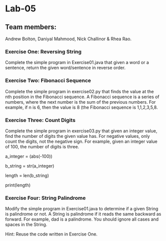 # Lab-05
## Team members:
Andrew Bolton, Daniyal Mahmood, Nick Challinor & Rhea Rao.

### Exercise One: Reversing String
Complete the simple program in Exercise01.java that given a word or a sentence, return the given word/sentence in reverse order.

### Exercise Two: Fibonacci Sequence
Complete the simple program in exercise02.py that finds the value at the nth position in the Fibonacci sequence. A Fibonacci sequence is a series of numbers, where the next number is the sum of the previous numbers. For example, if n is 6, then the value is 8 (the Fibonacci sequence is 1,1,2,3,5,8.

### Exercise Three: Count Digits
Complete the simple program in exercise03.py that given an integer value, find the number of digits the given value has. For negative values, only count the digits, not the negative sign. For example, given an integer value of 100, the number of digits is three.

a_integer = (abs(-100))

b_string = str(a_integer)

length = len(b_string)

print(length)


### Exercise Four: String Palindrome
Modify the simple program in Exercise01.java to determine if a given String is palindrome or not. A String is palindrome if it reads the same backward as forward. For example, dad is a palindrome. You should ignore all cases and spaces in the String.

Hint: Reuse the code written in Exercise One.
